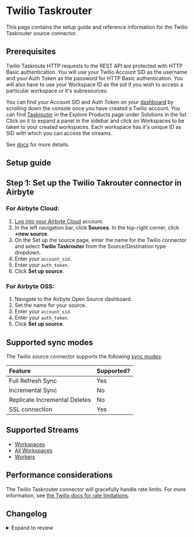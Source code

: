 # Twilio Taskrouter

This page contains the setup guide and reference information for the Twilio Taskrouter source connector.

## Prerequisites

Twilio Taskroute HTTP requests to the REST API are protected with HTTP Basic authentication. You will use your Twilio Account SID as the username and your Auth Token as the password for HTTP Basic authentication. You will also have to use your Workspace ID as the sid if you wish to access a particular workspace or it's subresources.

You can find your Account SID and Auth Token on your [dashboard](https://www.twilio.com/user/account) by scrolling down the console once you have created a Twilio account.
You can find [Taskrouter](https://console.twilio.com/develop/explore) in the Explore Products page under Solutions in the list. Click on it to expand a panel in the sidebar and click on Workspaces to be taken to your created workspaces. Each workspace has it's unique ID as SID with which you can access the streams.

See [docs](https://www.twilio.com/docs/taskrouter/api) for more details.

## Setup guide

## Step 1: Set up the Twilio Takrouter connector in Airbyte

### For Airbyte Cloud:

1. [Log into your Airbyte Cloud](https://cloud.airbyte.com/workspaces) account.
2. In the left navigation bar, click **Sources**. In the top-right corner, click **+new source**.
3. On the Set up the source page, enter the name for the Twilio connector and select **Twilio Taskrouter** from the Source/Destination type dropdown.
4. Enter your `account_sid`.
5. Enter your `auth_token`.
6. Click **Set up source**.

### For Airbyte OSS:

1. Navigate to the Airbyte Open Source dashboard.
2. Set the name for your source.
3. Enter your `account_sid`.
4. Enter your `auth_token`.
5. Click **Set up source**.

## Supported sync modes

The Twilio source connector supports the following [sync modes](https://docs.airbyte.com/cloud/core-concepts#connection-sync-modes):

| Feature                       | Supported? |
| :---------------------------- | :--------- |
| Full Refresh Sync             | Yes        |
| Incremental Sync              | No         |
| Replicate Incremental Deletes | No         |
| SSL connection                | Yes        |

## Supported Streams

- [Workspaces](https://www.twilio.com/docs/taskrouter/api/workspace)
- [All Workspaces](https://www.twilio.com/docs/taskrouter/api/workspace)
- [Workers](https://www.twilio.com/docs/taskrouter/api/worker)

## Performance considerations

The Twilio Taskrouter connector will gracefully handle rate limits.
For more information, see [the Twilio docs for rate limitations](https://support.twilio.com/hc/en-us/articles/360044308153-Twilio-API-response-Error-429-Too-Many-Requests).

## Changelog

<details>
  <summary>Expand to review</summary>

| Version | Date       | Pull Request                                             | Subject                                                                         |
| :------ | :--------- | :------------------------------------------------------- | :------------------------------------------------------------------------------ |
| 0.2.18 | 2025-04-27 | [58972](https://github.com/airbytehq/airbyte/pull/58972) | Update dependencies |
| 0.2.17 | 2025-04-19 | [58402](https://github.com/airbytehq/airbyte/pull/58402) | Update dependencies |
| 0.2.16 | 2025-04-12 | [58003](https://github.com/airbytehq/airbyte/pull/58003) | Update dependencies |
| 0.2.15 | 2025-04-05 | [57441](https://github.com/airbytehq/airbyte/pull/57441) | Update dependencies |
| 0.2.14 | 2025-03-29 | [56842](https://github.com/airbytehq/airbyte/pull/56842) | Update dependencies |
| 0.2.13 | 2025-03-22 | [56277](https://github.com/airbytehq/airbyte/pull/56277) | Update dependencies |
| 0.2.12 | 2025-03-08 | [55082](https://github.com/airbytehq/airbyte/pull/55082) | Update dependencies |
| 0.2.11 | 2025-02-22 | [54514](https://github.com/airbytehq/airbyte/pull/54514) | Update dependencies |
| 0.2.10 | 2025-02-15 | [54089](https://github.com/airbytehq/airbyte/pull/54089) | Update dependencies |
| 0.2.9 | 2025-02-08 | [53522](https://github.com/airbytehq/airbyte/pull/53522) | Update dependencies |
| 0.2.8 | 2025-02-01 | [53040](https://github.com/airbytehq/airbyte/pull/53040) | Update dependencies |
| 0.2.7 | 2025-01-25 | [52391](https://github.com/airbytehq/airbyte/pull/52391) | Update dependencies |
| 0.2.6 | 2025-01-18 | [52003](https://github.com/airbytehq/airbyte/pull/52003) | Update dependencies |
| 0.2.5 | 2025-01-11 | [51394](https://github.com/airbytehq/airbyte/pull/51394) | Update dependencies |
| 0.2.4 | 2024-12-28 | [50816](https://github.com/airbytehq/airbyte/pull/50816) | Update dependencies |
| 0.2.3 | 2024-12-21 | [50366](https://github.com/airbytehq/airbyte/pull/50366) | Update dependencies |
| 0.2.2 | 2024-12-14 | [49383](https://github.com/airbytehq/airbyte/pull/49383) | Update dependencies |
| 0.2.1 | 2024-10-28 | [47458](https://github.com/airbytehq/airbyte/pull/47458) | Update dependencies |
| 0.2.0 | 2024-08-26 | [44776](https://github.com/airbytehq/airbyte/pull/44776) | Refactor connector to manifest-only format |
| 0.1.17 | 2024-08-24 | [44727](https://github.com/airbytehq/airbyte/pull/44727) | Update dependencies |
| 0.1.16 | 2024-08-17 | [44294](https://github.com/airbytehq/airbyte/pull/44294) | Update dependencies |
| 0.1.15 | 2024-08-10 | [43626](https://github.com/airbytehq/airbyte/pull/43626) | Update dependencies |
| 0.1.14 | 2024-08-03 | [43255](https://github.com/airbytehq/airbyte/pull/43255) | Update dependencies |
| 0.1.13 | 2024-07-27 | [42718](https://github.com/airbytehq/airbyte/pull/42718) | Update dependencies |
| 0.1.12 | 2024-07-20 | [42282](https://github.com/airbytehq/airbyte/pull/42282) | Update dependencies |
| 0.1.11 | 2024-07-13 | [41858](https://github.com/airbytehq/airbyte/pull/41858) | Update dependencies |
| 0.1.10 | 2024-07-10 | [41585](https://github.com/airbytehq/airbyte/pull/41585) | Update dependencies |
| 0.1.9 | 2024-07-09 | [41125](https://github.com/airbytehq/airbyte/pull/41125) | Update dependencies |
| 0.1.8 | 2024-07-06 | [40827](https://github.com/airbytehq/airbyte/pull/40827) | Update dependencies |
| 0.1.7 | 2024-06-25 | [40295](https://github.com/airbytehq/airbyte/pull/40295) | Update dependencies |
| 0.1.6 | 2024-06-22 | [39965](https://github.com/airbytehq/airbyte/pull/39965) | Update dependencies |
| 0.1.5 | 2024-06-10 | [38788](https://github.com/airbytehq/airbyte/pull/38788) | Make compatible with the builder |
| 0.1.4 | 2024-06-04 | [39067](https://github.com/airbytehq/airbyte/pull/39067) | [autopull] Upgrade base image to v1.2.1 |
| 0.1.3.  | 2024-04-19 | [37278](https://github.com/airbytehq/airbyte/pull/37278) | Upgrade to CDK 0.80.0 and manage dependencies with Poetry.                      |
| 0.1.2   | 2024-04-15 | [37278](https://github.com/airbytehq/airbyte/pull/37278) | Base image migration: remove Dockerfile and use the python-connector-base image |
| 0.1.1   | 2024-04-12 | [37278](https://github.com/airbytehq/airbyte/pull/37278) | schema descriptions                                                             |
| 0.1.0   | 2022-11-18 | [18685](https://github.com/airbytehq/airbyte/pull/18685) | 🎉 New Source: Twilio Taskrouter API [low-code cdk]                             |

</details>
